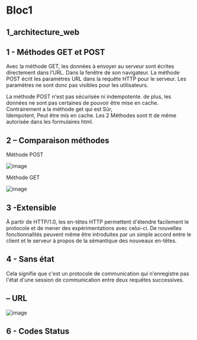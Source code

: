 # Bloc1
## 1_architecture_web

## 1 - Méthodes GET et POST

Avec la méthode GET, les données à envoyer au serveur sont écrites directement dans l’URL. Dans la fenêtre de son navigateur.
La méthode POST écrit les paramètres URL dans la requête HTTP pour le serveur. Les paramètres ne sont donc pas visibles pour les utilisateurs.

La méthode POST n'est pas sécurisée ni indempotente. de plus, les données ne sont pas certaines de pouvoir être mise en cache. Contrairement a la méthode get qui est Sûr, 	
Idempotent, Peut être mis en cache. Les 2 Méthodes sont tt de même autorisée  dans les formulaires html.

## 2 – Comparaison méthodes
Méthode POST

![image](https://github.com/user-attachments/assets/b68b98d6-5dab-452f-9dac-6c65a031e074)                        


Méthode GET

![image](https://github.com/user-attachments/assets/d29f14ba-d65c-421e-b77f-83836ffa644a)


## 3 -Extensible

À partir de HTTP/1.0, les en-têtes HTTP permettent d'étendre facilement le protocole et de mener des expérimentations avec celui-ci. De nouvelles fonctionnalités peuvent même être introduites par un simple accord entre le client et le serveur à propos de la sémantique des nouveaux en-têtes.

## 4 - Sans état

Cela signifie que c'est un protocole de communication qui n'enregistre pas l'état d'une session de communication entre deux requêtes successives.

## – URL

![image](https://github.com/user-attachments/assets/7bc44a52-2068-4138-b236-1393d2cff7e5)

## 6 - Codes Status


